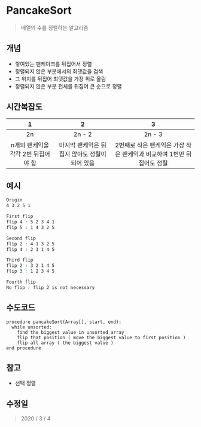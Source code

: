# PancakeSort
  > 배열의 수를 정렬하는 알고리즘

## 개념
  * 쌓여있는 팬케이크를 뒤집어서 정렬
  * 정렬되지 않은 부분에서의 최댓값을 검색
  * 그 위치를 뒤집어 최댓값을 가장 위로 올림
  * 정렬되지 않은 부분 전체를 뒤집어 큰 순으로 정렬
## 시간복잡도
  |1|2|3|
  |:-:|:-:|:-:|
  |2n|2n - 2|2n - 3|
  |n개의 팬케익을 각각 2번 뒤집어야 함|마지막 팬케익은 뒤집지 않아도 정렬이 되어 있음|2번째로 작은 팬케익은 가장 작은 팬케익과 비교하여 1번만 뒤집어도 정렬|
## 예시
  ```css
  Origin
  4 3 2 5 1

  First flip
  flip 4 : 5 2 3 4 1
  flip 5 : 1 4 3 2 5

  Second flip
  flip 2 : 4 1 3 2 5
  flip 4 : 2 3 1 4 5

  Third flip
  flip 2 : 3 2 1 4 5
  flip 3 : 1 2 3 4 5

  Fourth flip
  No flip : flip 2 is not necessary
  ```
## 수도코드
  ```
  procedure pancakeSort(Array[], start, end):
    while unsorted:
      find the biggest value in unsorted array
      flip that position ( move the biggest value to first position )
      flip all array ( the biggest value )
  end procedure
  ```
## 참고
  * 선택 정렬

## 수정일
  > 2020 / 3 / 4